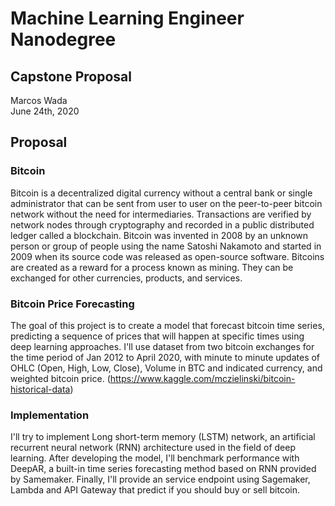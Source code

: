 # Machine Learning Engineer Nanodegree
## Capstone Proposal
Marcos Wada  
June 24th, 2020

## Proposal

### Bitcoin
Bitcoin is a decentralized digital currency without a central bank or single administrator that can be sent from user to user on the peer-to-peer bitcoin network without the need for intermediaries.
Transactions are verified by network nodes through cryptography and recorded in a public distributed ledger called a blockchain. Bitcoin was invented in 2008 by an unknown person or group of people using the name Satoshi Nakamoto and started in 2009 when its source code was released as open-source software. Bitcoins are created as a reward for a process known as mining. They can be exchanged for other currencies, products, and services.

### Bitcoin Price Forecasting
The goal of this project is to create a model that forecast bitcoin time series, predicting a sequence of prices that will happen at specific times using deep learning approaches.
I'll use dataset from two bitcoin exchanges for the time period of Jan 2012 to April 2020, with minute to minute updates of OHLC (Open, High, Low, Close), Volume in BTC and indicated currency, and weighted bitcoin price. (https://www.kaggle.com/mczielinski/bitcoin-historical-data)

### Implementation
I'll try to implement Long short-term memory (LSTM) network, an artificial recurrent neural network (RNN) architecture used in the field of deep learning. 
After developing the model, I'll benchmark performance with DeepAR, a built-in time series forecasting method based on RNN provided by Samemaker.
Finally, I'll provide an service endpoint using Sagemaker, Lambda and API Gateway that predict if you should buy or sell bitcoin.